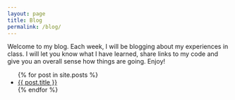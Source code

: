 ```yaml
---
layout: page
title: Blog
permalink: /blog/
---
```


Welcome to my blog. Each week, I will be blogging about my experiences in class. I will let you know what I have learned, share links to my code and give you an overall sense how things are going. Enjoy!

<ul>
  {% for post in site.posts %}
    <li>
      <a href="{{ post.url }}">{{ post.title }}</a>
    </li>
  {% endfor %}
</ul>

